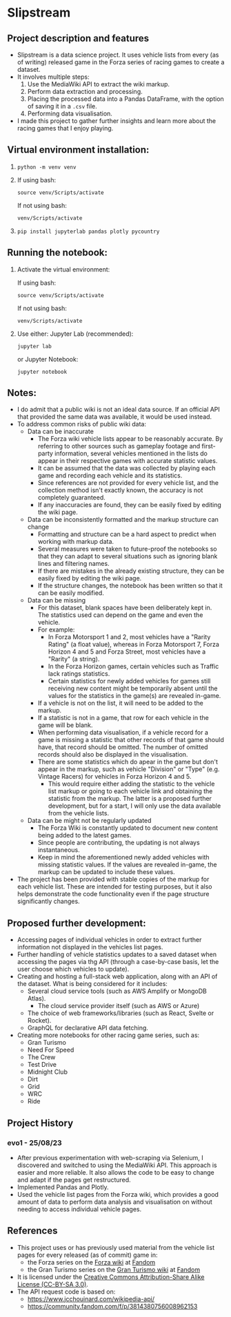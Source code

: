 # Slipstream
## Project description and features
* Slipstream is a data science project. It uses vehicle lists from every (as of writing) released game in the Forza series of racing games to create a dataset.
* It involves multiple steps:
    1. Use the MediaWiki API to extract the wiki markup.
    2. Perform data extraction and processing.
    3. Placing the processed data into a Pandas DataFrame, with the option of saving it in a ``.csv`` file.
    4. Performing data visualisation.
* I made this project to gather further insights and learn more about the racing games that I enjoy playing.

## Virtual environment installation:
1. 
    ```
    python -m venv venv
    ```
2.  If using bash:
    ```
    source venv/Scripts/activate
    ```

    If not using bash:
    ```
    venv/Scripts/activate
    ```
3. 
    ```
    pip install jupyterlab pandas plotly pycountry
    ```

## Running the notebook: 
1. Activate the virtual environment:

    If using bash:
    ```
    source venv/Scripts/activate
    ```
    
    If not using bash:
    ```
    venv/Scripts/activate
    ```
2. Use either:
    Jupyter Lab (recommended):
    ```
    jupyter lab
    ```
    or Jupyter Notebook:
    ```
    jupyter notebook
    ```

## Notes: 
* I do admit that a public wiki is not an ideal data source. If an official API that provided the same data was available, it would be used instead.
* To address common risks of public wiki data:
    * Data can be inaccurate 
        * The Forza wiki vehicle lists appear to be reasonably accurate. By referring to other sources such as gameplay footage and first-party information, several vehicles mentioned in the lists do appear in their respective games with accurate statistic values. 
        * It can be assumed that the data was collected by playing each game and recording each vehicle and its statistics. 
        * Since references are not provided for every vehicle list, and the collection method isn't exactly known, the accuracy is not completely guaranteed. 
        * If any inaccuracies are found, they can be easily fixed by editing the wiki page.
    * Data can be inconsistently formatted and the markup structure can change
        * Formatting and structure can be a hard aspect to predict when working with markup data. 
        * Several measures were taken to future-proof the notebooks so that they can adapt to several situations such as ignoring blank lines and filtering names. 
        * If there are mistakes in the already existing structure, they can be easily fixed by editing the wiki page. 
        * If the structure changes, the notebook has been written so that it can be easily modified.
    * Data can be missing
        * For this dataset, blank spaces have been deliberately kept in. The statistics used can depend on the game and even the vehicle. 
        * For example:
            * In Forza Motorsport 1 and 2, most vehicles have a "Rarity Rating" (a float value), whereas in Forza Motorsport 7, Forza Horizon 4 and 5 and Forza Street, most vehicles have a "Rarity" (a string). 
            * In the Forza Horizon games, certain vehicles such as Traffic lack ratings statistics. 
            * Certain statistics for newly added vehicles for games still receiving new content might be temporarily absent until the values for the statistics in the game(s) are revealed in-game.
        * If a vehicle is not on the list, it will need to be added to the markup. 
        * If a statistic is not in a game, that row for each vehicle in the game will be blank.
        * When performing data visualisation, if a vehicle record for a game is missing a statistic that other records of that game should have, that record should be omitted. The number of omitted records should also be displayed in the visualisation. 
        * There are some statistics which do apear in the game but don't appear in the markup, such as vehicle "Division" or "Type" (e.g. Vintage Racers) for vehicles in Forza Horizon 4 and 5. 
            * This would require either adding the statistic to the vehicle list markup or going to each vehicle link and obtaining the statistic from the markup. The latter is a proposed further development, but for a start, I will only use the data available from the vehicle lists.
    * Data can be might not be regularly updated
        * The Forza Wiki is constantly updated to document new content being added to the latest games. 
        * Since people are contributing, the updating is not always instantaneous. 
        * Keep in mind the aforementioned newly added vehicles with missing statistic values. If the values are revealed in-game, the markup can be updated to include these values.
* The project has been provided with stable copies of the markup for each vehicle list. These are intended for testing purposes, but it also helps demonstrate the code functionality even if the page structure significantly changes.

## Proposed further development:
* Accessing pages of individual vehicles in order to extract further information not displayed in the vehicles list pages.
* Further handling of vehicle statistics updates to a saved dataset when accessing the pages via thg API (through a case-by-case basis, let the user choose which vehicles to update).
* Creating and hosting a full-stack web application, along with an API of the dataset. What is being considered for it includes:
    * Several cloud service tools (such as AWS Amplify or MongoDB Atlas).
        * The cloud service provider itself (such as AWS or Azure)
    * The choice of web frameworks/libraries (such as React, Svelte or Rocket).
    * GraphQL for declarative API data fetching.
* Creating more notebooks for other racing game series, such as:
    * Gran Turismo
    * Need For Speed
    * The Crew
    * Test Drive
    * Midnight Club
    * Dirt
    * Grid
    * WRC
    * Ride

## Project History
### evo1 - 25/08/23
* After previous experimentation with web-scraping via Selenium, I discovered and switched to using the MediaWiki API. This approach is easier and more reliable. It also allows the code to be easy to change and adapt if the pages get restructured.
* Implemented Pandas and Plotly.
* Used the vehicle list pages from the Forza wiki, which provides a good amount of data to perform data analysis and visualisation on without needing to access individual vehicle pages.

## References
* This project uses or has previously used material from the vehicle list pages for every released (as of commit) game in: 
    * the Forza series on the [Forza wiki](https://forza.fandom.com) at [Fandom](https://www.fandom.com/)
    * the Gran Turismo series on the [Gran Turismo wiki](https://gran-turismo.fandom.com) at [Fandom](https://www.fandom.com/)
* It is licensed under the [Creative Commons Attribution-Share Alike License (CC-BY-SA 3.0)](https://creativecommons.org/licenses/by-sa/3.0/).
* The API request code is based on:
    * https://www.jcchouinard.com/wikipedia-api/
    * https://community.fandom.com/f/p/3814380756008962153 